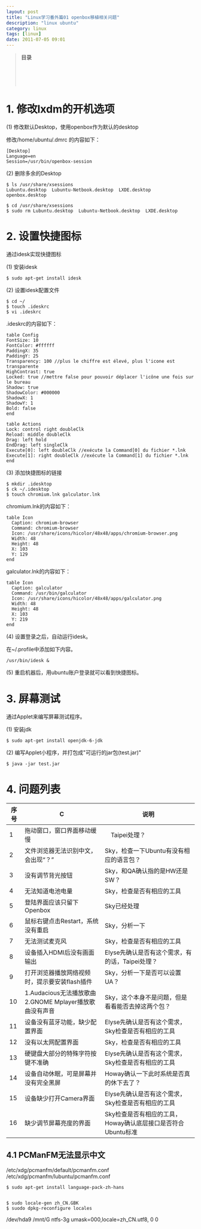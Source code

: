 ```yaml
---
layout: post
title: "Linux学习番外篇01 openbox移植相关问题"
description: "linux ubuntu"
category: linux
tags: [linux]
date: 2011-07-05 09:01
---
```



> **目录**  
[](#anchor1)  
[](#anchor2)  
[](#anchor3)  
[](#anchor4)  
[](#anchor5)  



<a name="anchor1"></a>
# 1. 修改lxdm的开机选项

(1) 修改默认Desktop，使用openbox作为默认的desktop

修改/home/ubuntu/.dmrc 的内容如下：

    [Desktop]
    Language=en
    Session=/usr/bin/openbox-session


(2) 删除多余的Desktop

    $ ls /usr/share/xsessions
    Lubuntu.desktop  Lubuntu-Netbook.desktop  LXDE.desktop  openbox.desktop

    $ cd /usr/share/xsessions
    $ sudo rm Lubuntu.desktop  Lubuntu-Netbook.desktop  LXDE.desktop




<a name="anchor2"></a>
# 2. 设置快捷图标

通过idesk实现快捷图标

(1) 安装idesk

    $ sudo apt-get install idesk

(2) 设置idesk配置文件

    $ cd ~/
    $ touch .ideskrc
    $ vi .ideskrc

.ideskrc的内容如下：

    table Config
    FontSize: 10
    FontColor: #ffffff
    PaddingX: 35
    PaddingY: 25
    Transparency: 100 //plus le chiffre est élevé, plus l'icone est transparente
    HighContrast: true
    Locked: true //mettre false pour pouvoir déplacer l'icône une fois sur le bureau
    Shadow: true
    ShadowColor: #000000
    ShadowX: 1
    ShadowY: 1
    Bold: false
    end

    table Actions
    Lock: control right doubleClk
    Reload: middle doubleClk
    Drag: left hold
    EndDrag: left singleClk
    Execute[0]: left doubleClk //exécute la Command[0] du fichier *.lnk 
    Execute[1]: right doubleClk //exécute la Command[1] du fichier *.lnk 
    end


(3) 添加快捷图标的链接

    $ mkdir .idesktop
    $ ck ~/.idesktop
    $ touch chromium.lnk galculator.lnk

chromium.lnk的内容如下：

    table Icon
      Caption: chromium-browser
      Command: chromium-browser
      Icon: /usr/share/icons/hicolor/48x48/apps/chromium-browser.png
      Width: 48
      Height: 48
      X: 103
      Y: 129
    end
 
galculator.lnk的内容如下：

    table Icon
      Caption: galculator
      Command: /usr/bin/galculator
      Icon: /usr/share/icons/hicolor/48x48/apps/galculator.png
      Width: 48
      Height: 48
      X: 103
      Y: 219
    end


(4) 设置登录之后，自动运行idesk。

在~/.profile中添加如下内容。

    /usr/bin/idesk &

(5) 重启机器后，用ubuntu账户登录就可以看到快捷图标。



<a name="anchor3"></a>
# 3. 屏幕测试

通过Applet来编写屏幕测试程序。

(1) 安装jdk

    $ sudo apt-get install openjdk-6-jdk

(2) 编写Applet小程序，并打包成"可运行的jar包(test.jar)"

    $ java -jar test.jar



<a name="anchor4"></a>
# 4. 问题列表

|  序号  |                   C                |                说明                |
| ------ | ---------------------------------- | ---------------------------------- |
| 1 | 拖动窗口，窗口界面移动缓慢 | 　Taipei处理？  |
| 2 | 文件浏览器无法识别中文，会出现“？” | Sky，检查一下Ubuntu有没有相应的语言包？ |
| 3 | 没有调节背光按钮 | Sky，和QA确认指的是HW还是SW？ |
| 4 | 无法知道电池电量 | Sky，检查是否有相应的工具 |
| 5 | 登陆界面应该只留下Openbox | Sky已经处理 |
| 6 | 鼠标右键点击Restart，系统没有重启 | Sky，分析一下 |
| 7 | 无法测试麦克风 | Sky，检查是否有相应的工具 |
| 8 | 设备插入HDMI后没有画面输出 | Elyse先确认是否有这个需求，有的话，Taipei处理？ |
| 9 | 打开浏览器播放网络视频时，提示要安装flash插件 | Sky，分析一下是否可以设置UA？ |
| 10 | 1.Audacious无法播放歌曲<br/>2.GNOME Mplayer播放歌曲没有声音 | Sky，这个本身不是问题，但是看看能否去掉这两个包？ |
| 11 | 设备没有蓝牙功能，缺少配置界面 | Elyse先确认是否有这个需求，Sky检查是否有相应的工具 |
| 12 | 没有以太网配置界面 | Sky，检查是否有相应的工具 |
| 13 | 硬键盘大部分的特殊字符按键不准确 | Elyse先确认是否有这个需求，Sky检查是否有相应的工具 |
| 14 | 设备自动休眠，可是屏幕并没有完全黑屏 | Howay确认一下此时系统是否真的休下去了？ |
| 15 | 设备缺少打开Camera界面 | Elyse先确认是否有这个需求，Sky检查是否有相应的工具 |
| 16 | 缺少调节屏幕亮度的界面 | Sky检查是否有相应的工具，Howay确认底层接口是否符合Ubuntu标准 |

## 4.1 PCManFM无法显示中文

/etc/xdg/pcmanfm/default/pcmanfm.conf
/etc/xdg/pcmanfm/lubuntu/pcmanfm.conf


    $ sudo apt-get install language-pack-zh-hans


    $ sudo locale-gen zh_CN.GBK
    $ suodo dpkg-reconfigure locales
/dev/hda9  /mnt/G    ntfs-3g    umask=000,locale=zh_CN.utf8, 0 0
